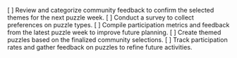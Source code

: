 [ ] Review and categorize community feedback to confirm the selected themes for the next puzzle week.
[ ] Conduct a survey to collect preferences on puzzle types.
[ ] Compile participation metrics and feedback from the latest puzzle week to improve future planning.
[ ] Create themed puzzles based on the finalized community selections.
[ ] Track participation rates and gather feedback on puzzles to refine future activities.